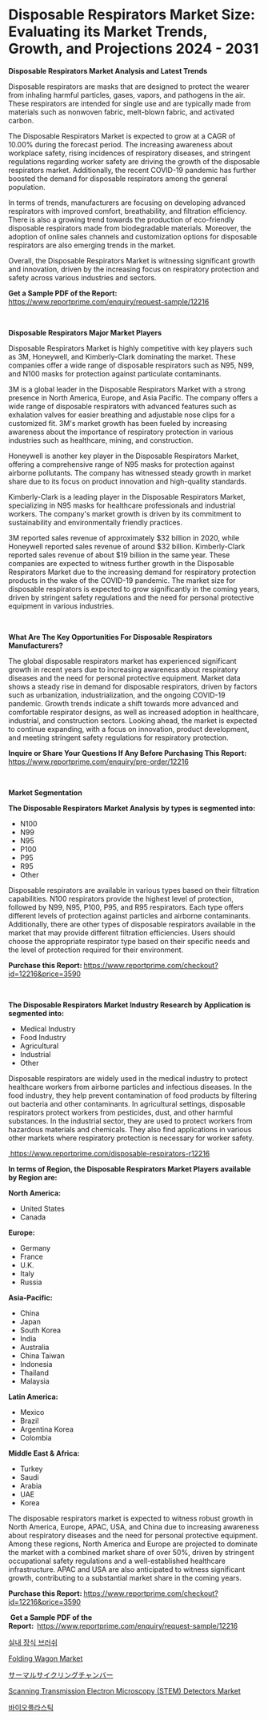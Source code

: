 <p><h1>Disposable Respirators Market Size: Evaluating its Market Trends, Growth, and Projections 2024 - 2031</h1></p><p><strong>Disposable Respirators Market Analysis and Latest Trends</strong></p>
<p><p>Disposable respirators are masks that are designed to protect the wearer from inhaling harmful particles, gases, vapors, and pathogens in the air. These respirators are intended for single use and are typically made from materials such as nonwoven fabric, melt-blown fabric, and activated carbon.</p><p>The Disposable Respirators Market is expected to grow at a CAGR of 10.00% during the forecast period. The increasing awareness about workplace safety, rising incidences of respiratory diseases, and stringent regulations regarding worker safety are driving the growth of the disposable respirators market. Additionally, the recent COVID-19 pandemic has further boosted the demand for disposable respirators among the general population.</p><p>In terms of trends, manufacturers are focusing on developing advanced respirators with improved comfort, breathability, and filtration efficiency. There is also a growing trend towards the production of eco-friendly disposable respirators made from biodegradable materials. Moreover, the adoption of online sales channels and customization options for disposable respirators are also emerging trends in the market.</p><p>Overall, the Disposable Respirators Market is witnessing significant growth and innovation, driven by the increasing focus on respiratory protection and safety across various industries and sectors.</p></p>
<p><strong>Get a Sample PDF of the Report:&nbsp;</strong> <a href="https://www.reportprime.com/enquiry/request-sample/12216">https://www.reportprime.com/enquiry/request-sample/12216</a></p>
<p>&nbsp;</p>
<p><strong>Disposable Respirators Major Market Players</strong></p>
<p><p>Disposable Respirators Market is highly competitive with key players such as 3M, Honeywell, and Kimberly-Clark dominating the market. These companies offer a wide range of disposable respirators such as N95, N99, and N100 masks for protection against particulate contaminants.</p><p>3M is a global leader in the Disposable Respirators Market with a strong presence in North America, Europe, and Asia Pacific. The company offers a wide range of disposable respirators with advanced features such as exhalation valves for easier breathing and adjustable nose clips for a customized fit. 3M's market growth has been fueled by increasing awareness about the importance of respiratory protection in various industries such as healthcare, mining, and construction.</p><p>Honeywell is another key player in the Disposable Respirators Market, offering a comprehensive range of N95 masks for protection against airborne pollutants. The company has witnessed steady growth in market share due to its focus on product innovation and high-quality standards.</p><p>Kimberly-Clark is a leading player in the Disposable Respirators Market, specializing in N95 masks for healthcare professionals and industrial workers. The company's market growth is driven by its commitment to sustainability and environmentally friendly practices.</p><p>3M reported sales revenue of approximately $32 billion in 2020, while Honeywell reported sales revenue of around $32 billion. Kimberly-Clark reported sales revenue of about $19 billion in the same year. These companies are expected to witness further growth in the Disposable Respirators Market due to the increasing demand for respiratory protection products in the wake of the COVID-19 pandemic. The market size for disposable respirators is expected to grow significantly in the coming years, driven by stringent safety regulations and the need for personal protective equipment in various industries.</p></p>
<p>&nbsp;</p>
<p><strong>What Are The Key Opportunities For Disposable Respirators Manufacturers?</strong></p>
<p><p>The global disposable respirators market has experienced significant growth in recent years due to increasing awareness about respiratory diseases and the need for personal protective equipment. Market data shows a steady rise in demand for disposable respirators, driven by factors such as urbanization, industrialization, and the ongoing COVID-19 pandemic. Growth trends indicate a shift towards more advanced and comfortable respirator designs, as well as increased adoption in healthcare, industrial, and construction sectors. Looking ahead, the market is expected to continue expanding, with a focus on innovation, product development, and meeting stringent safety regulations for respiratory protection.</p></p>
<p><strong>Inquire or Share Your Questions If Any Before Purchasing This Report:</strong> <a href="https://www.reportprime.com/enquiry/pre-order/12216">https://www.reportprime.com/enquiry/pre-order/12216</a></p>
<p>&nbsp;</p>
<p><strong>Market Segmentation</strong></p>
<p><strong>The Disposable Respirators Market Analysis by types is segmented into:</strong></p>
<p><ul><li>N100</li><li>N99</li><li>N95</li><li>P100</li><li>P95</li><li>R95</li><li>Other</li></ul></p>
<p><p>Disposable respirators are available in various types based on their filtration capabilities. N100 respirators provide the highest level of protection, followed by N99, N95, P100, P95, and R95 respirators. Each type offers different levels of protection against particles and airborne contaminants. Additionally, there are other types of disposable respirators available in the market that may provide different filtration efficiencies. Users should choose the appropriate respirator type based on their specific needs and the level of protection required for their environment.</p></p>
<p><strong>Purchase this Report:&nbsp;</strong><a href="https://www.reportprime.com/checkout?id=12216&price=3590">https://www.reportprime.com/checkout?id=12216&price=3590</a></p>
<p>&nbsp;</p>
<p><strong>The Disposable Respirators Market Industry Research by Application is segmented into:</strong></p>
<p><ul><li>Medical Industry</li><li>Food Industry</li><li>Agricultural</li><li>Industrial</li><li>Other</li></ul></p>
<p><p>Disposable respirators are widely used in the medical industry to protect healthcare workers from airborne particles and infectious diseases. In the food industry, they help prevent contamination of food products by filtering out bacteria and other contaminants. In agricultural settings, disposable respirators protect workers from pesticides, dust, and other harmful substances. In the industrial sector, they are used to protect workers from hazardous materials and chemicals. They also find applications in various other markets where respiratory protection is necessary for worker safety.</p></p>
<p><a href="https://www.reportprime.com/disposable-respirators-r12216">&nbsp;https://www.reportprime.com/disposable-respirators-r12216</a></p>
<p><strong>In terms of Region, the Disposable Respirators Market Players available by Region are:</strong></p>
<p>
    <p> <strong> North America: </strong>
        <ul>
            <li>United States</li>
            <li>Canada</li>
        </ul>
        </p> 
    <p> <strong> Europe: </strong>
        <ul>
            <li>Germany</li>
            <li>France</li>
            <li>U.K.</li>
            <li>Italy</li>
            <li>Russia</li>
        </ul>
        </p> 
    <p> <strong> Asia-Pacific: </strong>
        <ul>
            <li>China</li>
            <li>Japan</li>
            <li>South Korea</li>
            <li>India</li>
            <li>Australia</li>
            <li>China Taiwan</li>
            <li>Indonesia</li>
            <li>Thailand</li>
            <li>Malaysia</li>
        </ul>
        </p> 
    <p> <strong> Latin America: </strong>
        <ul>
            <li>Mexico</li>
            <li>Brazil</li>
            <li>Argentina Korea</li>
            <li>Colombia</li>
        </ul>
        </p> 
    <p> <strong> Middle East & Africa: </strong>
        <ul>
            <li>Turkey</li>
            <li>Saudi</li>
            <li>Arabia</li>
            <li>UAE</li>
            <li>Korea</li>
        </ul>
    </p>
    </p>
<p><p>The disposable respirators market is expected to witness robust growth in North America, Europe, APAC, USA, and China due to increasing awareness about respiratory diseases and the need for personal protective equipment. Among these regions, North America and Europe are projected to dominate the market with a combined market share of over 50%, driven by stringent occupational safety regulations and a well-established healthcare infrastructure. APAC and USA are also anticipated to witness significant growth, contributing to a substantial market share in the coming years.</p></p>
<p><strong>Purchase this Report: </strong><a href="https://www.reportprime.com/checkout?id=12216&price=3590">https://www.reportprime.com/checkout?id=12216&price=3590</a></p>
<p>&nbsp;<strong>Get a Sample PDF of the Report:&nbsp;&nbsp;</strong><a href="https://www.reportprime.com/enquiry/request-sample/12216">https://www.reportprime.com/enquiry/request-sample/12216</a></p>
<p><strong></strong></p>
<p><p><a href="https://github.com/darrellockm3ytan895656/Market-Research-Report-List-1/blob/main/325702767919.md">실내 장식 브러쉬</a></p><p><a href="https://issuu.com/reportprime-2/docs/folding-wagon-market-size-2030.pptx">Folding Wagon Market</a></p><p><a href="https://github.com/ReganWisoky2023/Market-Research-Report-List-1/blob/main/391367770308.md">サーマルサイクリングチャンバー</a></p><p><a href="https://www.linkedin.com/pulse/scanning-transmission-electron-microscopy-stem-detectors-market-stpqe">Scanning Transmission Electron Microscopy (STEM) Detectors Market</a></p><p><a href="https://github.com/Penelolack456456/Market-Research-Report-List-1/blob/main/123313967917.md">바이오플라스틱</a></p></p>
